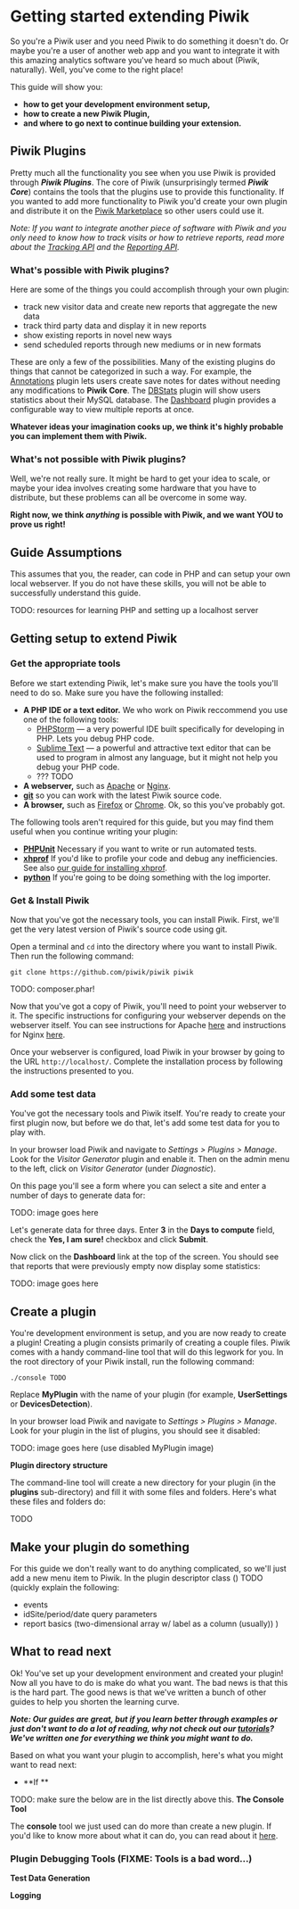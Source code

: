 # Getting started extending Piwik

<!-- Meta (to be deleted)
Purpose:
 - tell people what's possible by extending Piwik
 - tell people we don't really know what isn't possible so feel free to try everything!
 - get people setup and ready to create a plugin
   - mention phpstorm (it appears to be important)
   - mention command line tool
   - get people to install piwik locally
   - create a site or two
   - add some test data
 - show people how to create a plugin
   - don't use command line tool until the end
 - point people in the right direction for whatever they are trying to do (tell them what to read)

Audience: someone who uses Piwik or knows Piwik is an analytics tool and wants to extend it. He/she might be a user that knows what Piwik can do and wants it to do more, or a user of another piece of software that wants it to work w/ Piwik.

Expected Result: the reader must both know how to get Piwik running locally, have a new, empty plugin ready and know where to go to figure out exactly what it is they want to do.

Notes: This guide is a cross between a tutorial & a guide. It should be linked to as introductory material in the tutorials (in other words, there shouldn't be another 'getting started' tutorial).

TODO: (stuff that needs to go in SOME guide)
- DataTable row actions
-->

So you're a Piwik user and you need Piwik to do something it doesn't do. Or maybe you're a user of another web app and you want to integrate it with this amazing analytics software you've heard so much about (Piwik, naturally). Well, you've come to the right place!

This guide will show you:

- **how to get your development environment setup,**
- **how to create a new Piwik Plugin,**
- **and where to go next to continue building your extension.**

## Piwik Plugins

Pretty much all the functionality you see when you use Piwik is provided through **_Piwik Plugins_**. The core of Piwik (unsurprisingly termed _**Piwik Core**_) contains the tools that the plugins use to provide this functionality. If you wanted to add more functionality to Piwik you'd create your own plugin and distribute it on the [Piwik Marketplace](#) so other users could use it.

_Note: If you want to integrate another piece of software with Piwik and you only need to know how to track visits or how to retrieve reports, read more about the [Tracking API](#) and the [Reporting API](#)._

### What's possible with Piwik plugins?

Here are some of the things you could accomplish through your own plugin:

- track new visitor data and create new reports that aggregate the new data
- track third party data and display it in new reports
- show existing reports in novel new ways
- send scheduled reports through new mediums or in new formats

These are only a few of the possibilities. Many of the existing plugins do things that cannot be categorized in such a way. For example, the [Annotations](#) plugin lets users create save notes for dates without needing any modifications to **Piwik Core**. The [DBStats](#) plugin will show users statistics about their MySQL database. The [Dashboard](#) plugin provides a configurable way to view multiple reports at once.

**Whatever ideas your imagination cooks up, we think it's highly probable you can implement them with Piwik.**

### What's not possible with Piwik plugins?

Well, we're not really sure. It might be hard to get your idea to scale, or maybe your idea involves creating some hardware that you have to distribute, but these problems can all be overcome in some way.

**Right now, we think _anything_ is possible with Piwik, and we want YOU to prove us right!**

## Guide Assumptions

This assumes that you, the reader, can code in PHP and can setup your own local webserver. If you do not have these skills, you will not be able to successfully understand this guide.

TODO: resources for learning PHP and setting up a localhost server

## Getting setup to extend Piwik

### Get the appropriate tools

Before we start extending Piwik, let's make sure you have the tools you'll need to do so. Make sure you have the following installed:

- **A PHP IDE or a text editor.** We who work on Piwik reccommend you use one of the following tools:
  - [PHPStorm](#) &mdash; a very powerful IDE built specifically for developing in PHP. Lets you debug PHP code.
  - [Sublime Text](#) &mdash; a powerful and attractive text editor that can be used to program in almost any language, but it might not help you debug your PHP code.
  - ??? TODO
- **A webserver,** such as [Apache](#) or [Nginx](#).
- **[git](#)** so you can work with the latest Piwik source code.
- **A browser,** such as [Firefox](#) or [Chrome](#). Ok, so this you've probably got.

The following tools aren't required for this guide, but you may find them useful when you continue writing your plugin:

- **[PHPUnit](#)** Necessary if you want to write or run automated tests.
- **[xhprof](#)** If you'd like to profile your code and debug any inefficiencies. See also [our guide for installing xhprof](#).
- **[python](#)** If you're going to be doing something with the log importer.

### Get & Install Piwik

Now that you've got the necessary tools, you can install Piwik. First, we'll get the very latest version of Piwik's source code using git.

Open a terminal and `cd` into the directory where you want to install Piwik. Then run the following command:

    git clone https://github.com/piwik/piwik piwik

TODO: composer.phar!

Now that you've got a copy of Piwik, you'll need to point your webserver to it. The specific instructions for configuring your webserver depends on the webserver itself. You can see instructions for Apache [here](#) and instructions for Nginx [here](#).

Once your webserver is configured, load Piwik in your browser by going to the URL `http://localhost/`. Complete the installation process by following the instructions presented to you.

### Add some test data

You've got the necessary tools and Piwik itself. You're ready to create your first plugin now, but before we do that, let's add some test data for you to play with.

In your browser load Piwik and navigate to _Settings > Plugins > Manage_. Look for the _Visitor Generator_ plugin and enable it. Then on the admin menu to the left, click on _Visitor Generator_ (under _Diagnostic_).

On this page you'll see a form where you can select a site and enter a number of days to generate data for:

TODO: image goes here

Let's generate data for three days. Enter **3** in the **Days to compute** field, check the **Yes, I am sure!** checkbox and click **Submit**.

Now click on the **Dashboard** link at the top of the screen. You should see that reports that were previously empty now display some statistics:

TODO: image goes here

## Create a plugin

You're development environment is setup, and you are now ready to create a plugin! Creating a plugin consists primarily of creating a couple files. Piwik comes with a handy command-line tool that will do this legwork for you. In the root directory of your Piwik install, run the following command:

    ./console TODO

Replace **MyPlugin** with the name of your plugin (for example, **UserSettings** or **DevicesDetection**).

In your browser load Piwik and navigate to _Settings > Plugins > Manage_. Look for your plugin in the list of plugins, you should see it disabled:

TODO: image goes here (use disabled MyPlugin image)

<a name="plugin-directory-structure"></a>
**Plugin directory structure**

The command-line tool will create a new directory for your plugin (in the **plugins** sub-directory) and fill it with some files and folders. Here's what these files and folders do:

TODO

## Make your plugin do something

For this guide we don't really want to do anything complicated, so we'll just add a new menu item to Piwik. In the plugin descriptor class ()
TODO (quickly explain the following:
- events
- idSite/period/date query parameters
- report basics (two-dimensional array w/ label as a column (usually))
)

## What to read next

Ok! You've set up your development environment and created your plugin! Now all you have to do is make do what you want. The bad news is that this is the hard part. The good news is that we've written a bunch of other guides to help you shorten the learning curve.

**_Note: Our guides are great, but if you learn better through examples or just don't want to do a lot of reading, why not check out our [tutorials](#)? We've written one for everything we think you might want to do._**

Based on what you want your plugin to accomplish, here's what you might want to read next:

* **If **


TODO: make sure the below are in the list directly above this.
**The Console Tool**

The **console** tool we just used can do more than create a new plugin. If you'd like to know more about what it can do, you can read about it [here](#).

### Plugin Debugging Tools (FIXME: Tools is a bad word...)

**Test Data Generation**

**Logging**
